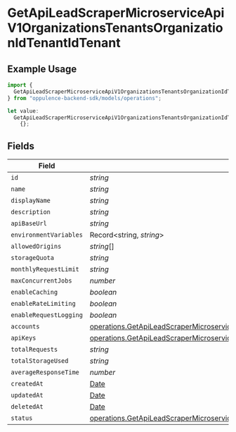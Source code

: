 # GetApiLeadScraperMicroserviceApiV1OrganizationsTenantsOrganizationIdTenantIdTenant

## Example Usage

```typescript
import {
  GetApiLeadScraperMicroserviceApiV1OrganizationsTenantsOrganizationIdTenantIdTenant,
} from "oppulence-backend-sdk/models/operations";

let value:
  GetApiLeadScraperMicroserviceApiV1OrganizationsTenantsOrganizationIdTenantIdTenant =
    {};
```

## Fields

| Field                                                                                                                                                                                                                | Type                                                                                                                                                                                                                 | Required                                                                                                                                                                                                             | Description                                                                                                                                                                                                          |
| -------------------------------------------------------------------------------------------------------------------------------------------------------------------------------------------------------------------- | -------------------------------------------------------------------------------------------------------------------------------------------------------------------------------------------------------------------- | -------------------------------------------------------------------------------------------------------------------------------------------------------------------------------------------------------------------- | -------------------------------------------------------------------------------------------------------------------------------------------------------------------------------------------------------------------- |
| `id`                                                                                                                                                                                                                 | *string*                                                                                                                                                                                                             | :heavy_minus_sign:                                                                                                                                                                                                   | N/A                                                                                                                                                                                                                  |
| `name`                                                                                                                                                                                                               | *string*                                                                                                                                                                                                             | :heavy_minus_sign:                                                                                                                                                                                                   | N/A                                                                                                                                                                                                                  |
| `displayName`                                                                                                                                                                                                        | *string*                                                                                                                                                                                                             | :heavy_minus_sign:                                                                                                                                                                                                   | N/A                                                                                                                                                                                                                  |
| `description`                                                                                                                                                                                                        | *string*                                                                                                                                                                                                             | :heavy_minus_sign:                                                                                                                                                                                                   | N/A                                                                                                                                                                                                                  |
| `apiBaseUrl`                                                                                                                                                                                                         | *string*                                                                                                                                                                                                             | :heavy_minus_sign:                                                                                                                                                                                                   | N/A                                                                                                                                                                                                                  |
| `environmentVariables`                                                                                                                                                                                               | Record<string, *string*>                                                                                                                                                                                             | :heavy_minus_sign:                                                                                                                                                                                                   | N/A                                                                                                                                                                                                                  |
| `allowedOrigins`                                                                                                                                                                                                     | *string*[]                                                                                                                                                                                                           | :heavy_minus_sign:                                                                                                                                                                                                   | N/A                                                                                                                                                                                                                  |
| `storageQuota`                                                                                                                                                                                                       | *string*                                                                                                                                                                                                             | :heavy_minus_sign:                                                                                                                                                                                                   | N/A                                                                                                                                                                                                                  |
| `monthlyRequestLimit`                                                                                                                                                                                                | *string*                                                                                                                                                                                                             | :heavy_minus_sign:                                                                                                                                                                                                   | N/A                                                                                                                                                                                                                  |
| `maxConcurrentJobs`                                                                                                                                                                                                  | *number*                                                                                                                                                                                                             | :heavy_minus_sign:                                                                                                                                                                                                   | N/A                                                                                                                                                                                                                  |
| `enableCaching`                                                                                                                                                                                                      | *boolean*                                                                                                                                                                                                            | :heavy_minus_sign:                                                                                                                                                                                                   | N/A                                                                                                                                                                                                                  |
| `enableRateLimiting`                                                                                                                                                                                                 | *boolean*                                                                                                                                                                                                            | :heavy_minus_sign:                                                                                                                                                                                                   | N/A                                                                                                                                                                                                                  |
| `enableRequestLogging`                                                                                                                                                                                               | *boolean*                                                                                                                                                                                                            | :heavy_minus_sign:                                                                                                                                                                                                   | N/A                                                                                                                                                                                                                  |
| `accounts`                                                                                                                                                                                                           | [operations.GetApiLeadScraperMicroserviceApiV1OrganizationsTenantsOrganizationIdTenantIdAccounts](../../models/operations/getapileadscrapermicroserviceapiv1organizationstenantsorganizationidtenantidaccounts.md)[] | :heavy_minus_sign:                                                                                                                                                                                                   | N/A                                                                                                                                                                                                                  |
| `apiKeys`                                                                                                                                                                                                            | [operations.GetApiLeadScraperMicroserviceApiV1OrganizationsTenantsOrganizationIdTenantIdApiKeys](../../models/operations/getapileadscrapermicroserviceapiv1organizationstenantsorganizationidtenantidapikeys.md)[]   | :heavy_minus_sign:                                                                                                                                                                                                   | N/A                                                                                                                                                                                                                  |
| `totalRequests`                                                                                                                                                                                                      | *string*                                                                                                                                                                                                             | :heavy_minus_sign:                                                                                                                                                                                                   | N/A                                                                                                                                                                                                                  |
| `totalStorageUsed`                                                                                                                                                                                                   | *string*                                                                                                                                                                                                             | :heavy_minus_sign:                                                                                                                                                                                                   | N/A                                                                                                                                                                                                                  |
| `averageResponseTime`                                                                                                                                                                                                | *number*                                                                                                                                                                                                             | :heavy_minus_sign:                                                                                                                                                                                                   | N/A                                                                                                                                                                                                                  |
| `createdAt`                                                                                                                                                                                                          | [Date](https://developer.mozilla.org/en-US/docs/Web/JavaScript/Reference/Global_Objects/Date)                                                                                                                        | :heavy_minus_sign:                                                                                                                                                                                                   | N/A                                                                                                                                                                                                                  |
| `updatedAt`                                                                                                                                                                                                          | [Date](https://developer.mozilla.org/en-US/docs/Web/JavaScript/Reference/Global_Objects/Date)                                                                                                                        | :heavy_minus_sign:                                                                                                                                                                                                   | N/A                                                                                                                                                                                                                  |
| `deletedAt`                                                                                                                                                                                                          | [Date](https://developer.mozilla.org/en-US/docs/Web/JavaScript/Reference/Global_Objects/Date)                                                                                                                        | :heavy_minus_sign:                                                                                                                                                                                                   | N/A                                                                                                                                                                                                                  |
| `status`                                                                                                                                                                                                             | [operations.GetApiLeadScraperMicroserviceApiV1OrganizationsTenantsOrganizationIdTenantIdStatus](../../models/operations/getapileadscrapermicroserviceapiv1organizationstenantsorganizationidtenantidstatus.md)       | :heavy_minus_sign:                                                                                                                                                                                                   | N/A                                                                                                                                                                                                                  |